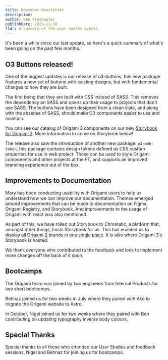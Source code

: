 ```yaml
---
title: November Newsletter
description:
author: Ben Freshwater
publishDate: 2023-11-30
tldr: A summary of the past months events.
---
```


It's been a while since our last update, so here's a quick summary of what's been going on the past few months.

## O3 Buttons released!

One of the biggest updates is our release of o3-buttons, this new package features a new set of buttons with existing designs, but with fundamental changes to how they are built.

The first being that they are built with CSS instead of SASS. This removes the dependency on SASS and opens up their usage to projects that don't use SASS. The buttons have been designed from a clean slate, and along with the absense of SASS, should make O3 components easier to use and maintain.

You can see our catalog of Origami 3 components on our new [Storybook for Origami 3](https://main--64faf6b1815b6c0106f82e74.chromatic.com/). More information to come on Storybook below!

The release also saw the introduction of another new package: `o3-web-token`, this package contains design tokens defined as CSS custom properties for use in web project. These can be used to style Origami components and other projects at the FT, and supports an improved branding experience out of the box.

## Improvements to Documentation

Mary has been conducting usability with Origami users to help us understand how we can improve our documentation. Themes emerged around improvements that can be made to documentation on Figma, Origami Registry, and Storybook. And improvements to the usage of Origami with react was also mentioned.

As part of this, we have rolled out Storybook to Chromatic, a platform that, amongst other things, hosts Storybook for us. This has enabled us to display [all Origami 2 brands in one single place](https://main--655f72ec522e424302dc6201.chromatic.com/?path=/docs/origami-2--docs). It is also where Origami 3's Storybook is hosted.

We thank everyone who contributed to the feedback and look to implement more changes off the back of it soon.


## Bootcamps

The Origami team was joined by two engineers from Internal Products for two short bootcamps.

Behnaz joined us for two weeks in July where they paired with Ako to migrate the Origami website to Astro.

In October, Nigel joined us for two weeks where they paired with Ben contributing on updating typography inverse body colours,

## Special Thanks

Special thanks to all those who attended our User Studies and feedback sessions, Nigel and Behnaz for joining us for bootcamps.
